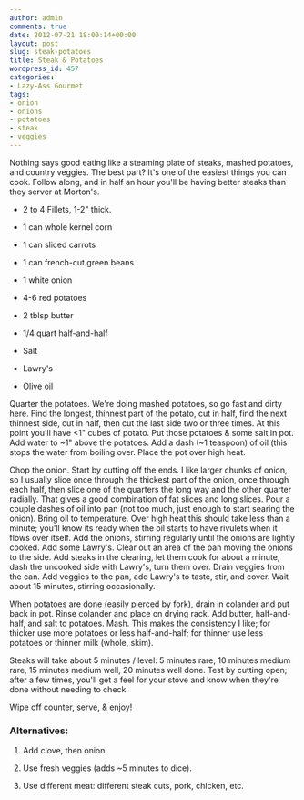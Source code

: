 ```yaml
---
author: admin
comments: true
date: 2012-07-21 18:00:14+00:00
layout: post
slug: steak-potatoes
title: Steak & Potatoes
wordpress_id: 457
categories:
- Lazy-Ass Gourmet
tags:
- onion
- onions
- potatoes
- steak
- veggies
---
```


Nothing says good eating like a steaming plate of steaks, mashed potatoes, and country veggies. The best part? It's one of the easiest things you can cook. Follow along, and in half an hour you'll be having better steaks than they server at Morton's.



<!-- more -->





  * 2 to 4 Fillets, 1-2" thick.


  * 1 can whole kernel corn


  * 1 can sliced carrots


  * 1 can french-cut green beans


  * 1 white onion


  * 4-6 red potatoes


  * 2 tblsp butter


  * 1/4 quart half-and-half


  * Salt


  * Lawry's


  * Olive oil





Quarter the potatoes. We're doing mashed potatoes, so go fast and dirty here. Find the longest, thinnest part of the potato, cut in half, find the next thinnest side, cut in half, then cut the last side two or three times. At this point you'll have <1" cubes of potato. Put those potatoes & some salt in pot. Add water to ~1" above the potatoes. Add a dash (~1 teaspoon) of oil (this stops the water from boiling over. Place the pot over high heat.





Chop the onion. Start by cutting off the ends. I like larger chunks of onion, so I usually slice once through the thickest part of the onion, once through each half, then slice one of the quarters the long way and the other quarter radially. That gives a good combination of fat slices and long slices. Pour a couple dashes of oil into pan (not too much, just enough to start searing the onion). Bring oil to temperature. Over high heat this should take less than a minute; you'll know its ready when the oil starts to have rivulets when it flows over itself. Add the onions, stirring regularly until the onions are lightly cooked. Add some Lawry's. Clear out an area of the pan moving the onions to the side. Add steaks in the clearing, let them cook for about a minute, dash the uncooked side  with Lawry's, turn them over. Drain veggies from the can. Add veggies to the pan, add Lawry's to taste, stir, and cover. Wait about 15 minutes, stirring occasionally.





When potatoes are done (easily pierced by fork), drain in colander and put back in pot. Rinse colander and place on drying rack. Add butter, half-and- half, and salt to potatoes. Mash. This makes the consistency I like; for thicker use more potatoes or less half-and-half; for thinner use less potatoes or thinner milk (whole, skim).





Steaks will take about 5 minutes / level: 5 minutes rare, 10 minutes medium rare, 15 minutes medium well, 20 minutes well done. Test by cutting open; after a few times, you'll get a feel for your stove and know when they're done without needing to check.





Wipe off counter, serve, & enjoy!





### Alternatives:







  1. Add clove, then onion.



  2. Use fresh veggies (adds ~5 minutes to dice).



  3. Use different meat: different steak cuts, pork, chicken, etc.




